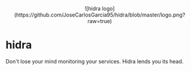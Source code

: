 <p align="center">
![hidra logo](https://github.com/JoseCarlosGarcia95/hidra/blob/master/logo.png?raw=true)

# hidra
</p>

Don't lose your mind monitoring your services. Hidra lends you its head.